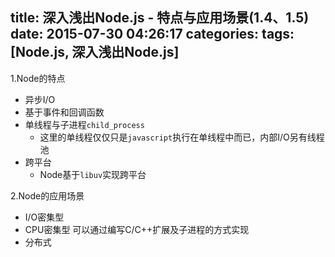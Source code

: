 title: 深入浅出Node.js - 特点与应用场景(1.4、1.5)
date: 2015-07-30 04:26:17
categories: 
tags: [Node.js, 深入浅出Node.js]
---

1.Node的特点
- 异步I/O
- 基于事件和回调函数
- 单线程与子进程```child_process```
    - 这里的单线程仅仅只是`javascript`执行在单线程中而已，内部I/O另有线程池
- 跨平台
    - Node基于`libuv`实现跨平台 

2.Node的应用场景
- I/O密集型
- CPU密集型 可以通过编写C/C++扩展及子进程的方式实现
- 分布式